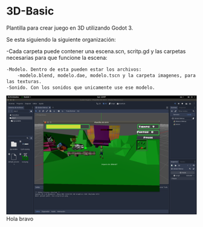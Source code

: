 # 3D-Basic

Plantilla para crear juego en 3D utilizando Godot 3.

Se esta siguiendo  la siguiente organización:

-Cada carpeta puede contener una escena.scn, scritp.gd y las carpetas necesarias para que funcione la escena:

    -Modelo. Dentro de esta pueden estar los archivos:
        -modelo.blend, modelo.dae, modelo.tscn y la carpeta imagenes, para las texturas.
    -Sonido. Con los sonidos que unicamente use ese modelo.

<img src="https://github.com/CycloPiStudio/3D-Basic/blob/master/Imagenes/Captura%20juego%201.png" />
Hola bravo

